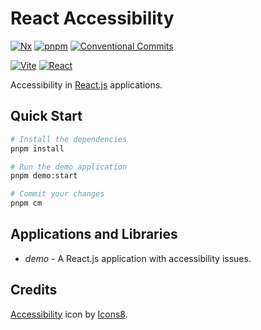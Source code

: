# React Accessibility

[![Nx](https://img.shields.io/badge/Nx-143055.svg?style=for-the-badge&logo=Nx&logoColor=white)](https://nx.dev/)
[![pnpm](https://img.shields.io/badge/pnpm-F69220.svg?style=for-the-badge&logo=pnpm&logoColor=white)](https://pnpm.io/)
[![Conventional Commits](https://img.shields.io/badge/Conventional%20Commits-FE5196.svg?style=for-the-badge&logo=Conventional-Commits&logoColor=white)](https://www.conventionalcommits.org/en/v1.0.0/)

[![Vite](https://img.shields.io/badge/Vite-646CFF.svg?style=for-the-badge&logo=Vite&logoColor=white)](https://vitejs.dev/)
[![React](https://img.shields.io/badge/React-61DAFB.svg?style=for-the-badge&logo=React&logoColor=black)](https://react.dev/)

Accessibility in [React.js](https://react.dev/) applications.

## Quick Start

```sh
# Install the dependencies
pnpm install

# Run the demo application
pnpm demo:start

# Commit your changes
pnpm cm
```

## Applications and Libraries

- _demo_ - A React.js application with accessibility issues.

## Credits

[Accessibility](https://icons8.com/icon/63223/web-accessibility) icon by [Icons8](https://icons8.com).

